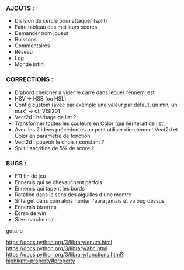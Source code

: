 ### AJOUTS :
* Division du cercle pour attaquer (split)
* Faire tableau des meilleurs scores
* Demander nom joueur
* Buissons
* Commentaires
* Réseau
* Log
* Monde infini

### CORRECTIONS :
* D'abord chercher à vider le carré dans lequel l'ennemi est
* HSV -> HSB (ou HSL)
* Config custom (avec par exemple une valeur par défaut, un min, un max) -> cf. VISI201
* Vect2d : héritage de list ?
* Transformer toutes les couleurs en Color (qui hériterait de list)
* Avec les 2 idées précédentes on peut utiliser directement Vect2d et Color en parametre de fonction
* Vect2d : pouvoir le choisir constant ?
* Split : sacrifice de 5% de score ?

### BUGS :
* F11 fin de jeu
* Ennemis qui se chevauchent parfois
* Ennemis qui tapent les bords
* Rotation dans le sens des aiguilles d'une montre
* Si target dans coin alors hunter l'aura jamais et va bug dessus
* Ennemis bizarres
* Écran de win
* Size marche mal

gota.io

https://docs.python.org/3/library/enum.html
https://docs.python.org/3/library/abc.html
https://docs.python.org/3/library/functions.html?highlight=property#property
